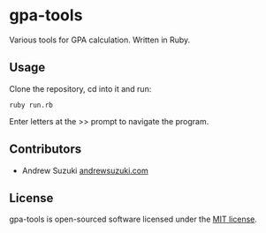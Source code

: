 # gpa-tools

Various tools for GPA calculation. Written in Ruby.

## Usage

Clone the repository, cd into it and run:

    ruby run.rb

Enter letters at the >> prompt to navigate the program.

## Contributors

* Andrew Suzuki [andrewsuzuki.com](http://andrewsuzuki.com)

## License

gpa-tools is open-sourced software licensed under the [MIT license](http://opensource.org/licenses/MIT).
